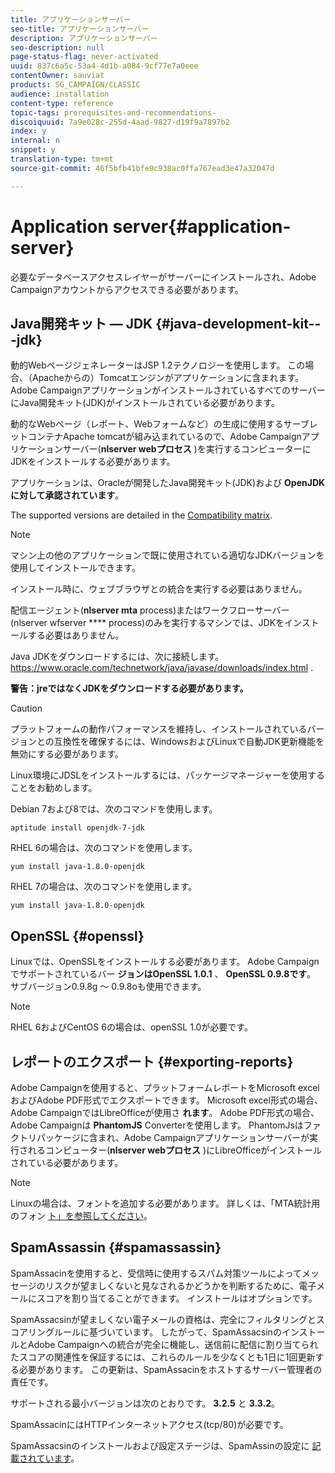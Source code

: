 ```yaml
---
title: アプリケーションサーバー
seo-title: アプリケーションサーバー
description: アプリケーションサーバー
seo-description: null
page-status-flag: never-activated
uuid: 837c6a5c-53a4-4d1b-a084-9cf77e7a0eee
contentOwner: sauviat
products: SG_CAMPAIGN/CLASSIC
audience: installation
content-type: reference
topic-tags: prerequisites-and-recommendations-
discoiquuid: 7a9e028c-255d-4aad-9827-d19f9a7897b2
index: y
internal: n
snippet: y
translation-type: tm+mt
source-git-commit: 46f5bfb41bfe9c938ac0ffa767ead3e47a32047d

---
```



# Application server{#application-server}

必要なデータベースアクセスレイヤーがサーバーにインストールされ、Adobe Campaignアカウントからアクセスできる必要があります。

## Java開発キット — JDK {#java-development-kit---jdk}

動的WebページジェネレーターはJSP 1.2テクノロジーを使用します。 この場合、（Apacheからの）Tomcatエンジンがアプリケーションに含まれます。 Adobe CampaignアプリケーションがインストールされているすべてのサーバーにJava開発キット(JDK)がインストールされている必要があります。

動的なWebページ（レポート、Webフォームなど）の生成に使用するサーブレットコンテナApache tomcatが組み込まれているので、Adobe Campaignアプリケーションサーバー(**nlserver webプロセス** )を実行するコンピューターにJDKをインストールする必要があります。

アプリケーションは、Oracleが開発したJava開発キット(JDK)および **OpenJDKに対して承認されています**。

The supported versions are detailed in the [Compatibility matrix](https://helpx.adobe.com/campaign/kb/compatibility-matrix.html).

>[!NOTE]
>
>マシン上の他のアプリケーションで既に使用されている適切なJDKバージョンを使用してインストールできます。
>  
>インストール時に、ウェブブラウザとの統合を実行する必要はありません。
>
>配信エージェント(**nlserver mta** process)またはワークフローサーバー(nlserver wfserver **** process)のみを実行するマシンでは、JDKをインストールする必要はありません。

Java JDKをダウンロードするには、次に接続します。https://www.oracle.com/technetwork/java/javase/downloads/index.html [](https://www.oracle.com/technetwork/java/javase/downloads/index.html).

**警告：jreではなくJDKをダウンロードする必要があります。**

>[!CAUTION]
>
>プラットフォームの動作パフォーマンスを維持し、インストールされているバージョンとの互換性を確保するには、WindowsおよびLinuxで自動JDK更新機能を無効にする必要があります。

Linux環境にJDSLをインストールするには、パッケージマネージャーを使用することをお勧めします。

Debian 7および8では、次のコマンドを使用します。

```
aptitude install openjdk-7-jdk
```

RHEL 6の場合は、次のコマンドを使用します。

```
yum install java-1.8.0-openjdk
```

RHEL 7の場合は、次のコマンドを使用します。

```
yum install java-1.8.0-openjdk
```

## OpenSSL {#openssl}

Linuxでは、OpenSSLをインストールする必要があります。 Adobe Campaignでサポートされているバー **ジョンはOpenSSL 1.0.1** 、 **OpenSSL 0.9.8です**。 サブバージョン0.9.8g ～ 0.9.8oも使用できます。

>[!NOTE]
>
>RHEL 6およびCentOS 6の場合は、openSSL 1.0が必要です。

## レポートのエクスポート {#exporting-reports}

Adobe Campaignを使用すると、プラットフォームレポートをMicrosoft excelおよびAdobe PDF形式でエクスポートできます。 Microsoft excel形式の場合、Adobe CampaignではLibreOfficeが使用さ **れます**。 Adobe PDF形式の場合、Adobe Campaignは **PhantomJS** Converterを使用します。 PhantomJsはファクトリパッケージに含まれ、Adobe Campaignアプリケーションサーバーが実行されるコンピューター(**nlserver webプロセス** )にLibreOfficeがインストールされている必要があります。

>[!NOTE]
>
>Linuxの場合は、フォントを追加する必要があります。 詳しくは、「MTA統計用のフォン [ト」を参照してください](../../installation/using/prerequisites-of-campaign-installation-in-linux.md#fonts-for-mta-statistics)。

## SpamAssassin {#spamassassin}

SpamAssacinを使用すると、受信時に使用するスパム対策ツールによってメッセージのリスクが望ましくないと見なされるかどうかを判断するために、電子メールにスコアを割り当てることができます。 インストールはオプションです。

SpamAssacsinが望ましくない電子メールの資格は、完全にフィルタリングとスコアリングルールに基づいています。 したがって、SpamAssacsinのインストールとAdobe Campaignへの統合が完全に機能し、送信前に配信に割り当てられたスコアの関連性を保証するには、これらのルールを少なくとも1日に1回更新する必要があります。 この更新は、SpamAssacinをホストするサーバー管理者の責任です。

サポートされる最小バージョンは次のとおりです。 **3.2.5** と **3.3.2**。

SpamAssacinにはHTTPインターネットアクセス(tcp/80)が必要です。

SpamAssacsinのインストールおよび設定ステージは、SpamAssinの設定に [記載されています](../../installation/using/configuring-spamassassin.md)。
